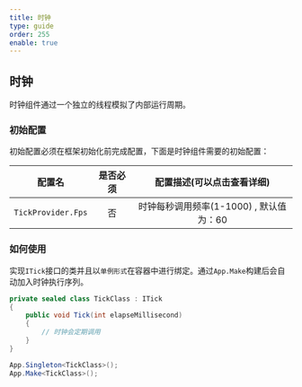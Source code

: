 ```yaml
---
title: 时钟
type: guide
order: 255
enable: true
---
```


## 时钟

时钟组件通过一个独立的线程模拟了内部运行周期。

### 初始配置

初始配置必须在框架初始化前完成配置，下面是时钟组件需要的初始配置：

| 配置名                            | 是否必须 | 配置描述(可以点击查看详细)                 |
| -------------------------------- |:------:|:--------------------------------------:|
| `TickProvider.Fps`  | 否      | 时钟每秒调用频率(1-1000) , 默认值为：60 |

### 如何使用

实现`ITick`接口的类并且以`单例形式`在容器中进行绑定。通过`App.Make`构建后会自动加入时钟执行序列。

```csharp
private sealed class TickClass : ITick
{
    public void Tick(int elapseMillisecond)
    {
        // 时钟会定期调用
    }
}
```

```csharp
App.Singleton<TickClass>();
App.Make<TickClass>();
```
